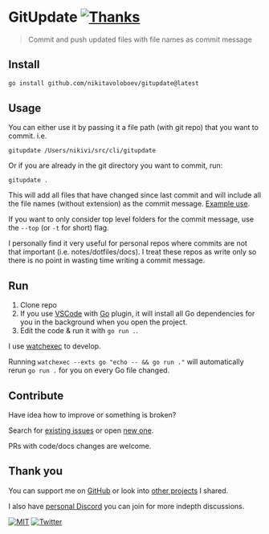 # GitUpdate [![Thanks](http://bit.ly/saythankss)](https://github.com/users/nikitavoloboev/sponsorship)

> Commit and push updated files with file names as commit message

## Install

```Bash
go install github.com/nikitavoloboev/gitupdate@latest
```

## Usage

You can either use it by passing it a file path (with git repo) that you want to commit. i.e.

`gitupdate /Users/nikivi/src/cli/gitupdate`

Or if you are already in the git directory you want to commit, run:

`gitupdate .`

This will add all files that have changed since last commit and will include all the file names (without extension) as the commit message. [Example use](https://github.com/nikitavoloboev/knowledge/commits/main).

If you want to only consider top level folders for the commit message, use the `--top` (or `-t` for short) flag.

I personally find it very useful for personal repos where commits are not that important (i.e. notes/dotfiles/docs). I treat these repos as write only so there is no point in wasting time writing a commit message.

## Run

1. Clone repo
2. If you use [VSCode](https://code.visualstudio.com) with [Go](https://github.com/microsoft/vscode-go) plugin, it will install all Go dependencies for you in the background when you open the project.
3. Edit the code & run it with `go run .`.

I use [watchexec](https://github.com/watchexec/watchexec) to develop.

Running `watchexec --exts go "echo -- && go run ."` will automatically rerun `go run .` for you on every Go file changed.

## Contribute

Have idea how to improve or something is broken?

Search for [existing issues](../../issues) or open [new one](../../issues/new/choose).

PRs with code/docs changes are welcome.

## Thank you

You can support me on [GitHub](https://github.com/sponsors/nikitavoloboev) or look into [other projects](https://nikiv.dev/projects) I shared.

I also have [personal Discord](https://discord.com/invite/TVafwaD23d) you can join for more indepth discussions.

[![MIT](http://bit.ly/mitbadge)](https://choosealicense.com/licenses/mit/) [![Twitter](http://bit.ly/nikitatweet)](https://twitter.com/nikitavoloboev)
